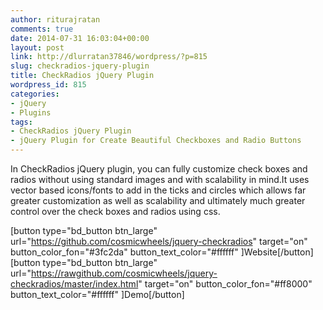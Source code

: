 ```yaml
---
author: riturajratan
comments: true
date: 2014-07-31 16:03:04+00:00
layout: post
link: http://dlurratan37846/wordpress/?p=815
slug: checkradios-jquery-plugin
title: CheckRadios jQuery Plugin
wordpress_id: 815
categories:
- jQuery
- Plugins
tags:
- CheckRadios jQuery Plugin
- jQuery Plugin for Create Beautiful Checkboxes and Radio Buttons
---
```


In CheckRadios jQuery plugin, you can fully customize check boxes and radios without using standard images and with scalability in mind.It uses vector based icons/fonts to add in the ticks and circles which allows far greater customization as well as scalability and ultimately much greater control over the check boxes and radios using css.

[button type="bd_button btn_large" url="https://github.com/cosmicwheels/jquery-checkradios" target="on" button_color_fon="#3fc2da" button_text_color="#ffffff" ]Website[/button]  [button type="bd_button btn_large" url="https://rawgithub.com/cosmicwheels/jquery-checkradios/master/index.html" target="on" button_color_fon="#ff8000" button_text_color="#ffffff" ]Demo[/button]
